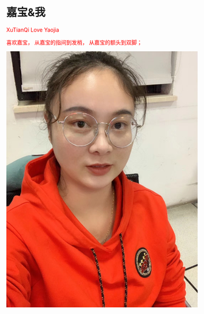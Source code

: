 # 嘉宝&我
<html>
<head>
<p><font color="red" >
XuTianQi Love  Yaojia
<body  background="last.jpg">
<p>
<font color="red" >
喜欢嘉宝，
从嘉宝的指间到发梢，
从嘉宝的额头到双脚；</font> </p>
<p> 
<img src="jiabao.jpg"> </p>
</body>
</html>
